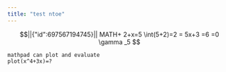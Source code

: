 ```yaml
---
title: "test ntoe"
---
```

```math
||{"id":697567194745}||

MATH+

2+x=5
\int(5+2)=2
= 5x+3
=6
=0

\gamma _5


```
```mathpad
mathpad can plot and evaluate
plot(x^4+3x)=?
```
